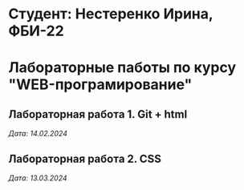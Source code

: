 # Студент: Нестеренко Ирина, ФБИ-22

# Лабораторные паботы по курсу "WEB-програмирование"

## Лабораторная работа 1. Git + html

*Дата: 14.02.2024*

## Лабораторная работа 2. CSS

*Дата: 13.03.2024*